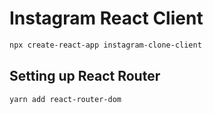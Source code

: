 # Instagram React Client 

```bash 
npx create-react-app instagram-clone-client
```

## Setting up React Router
```bash
yarn add react-router-dom
```